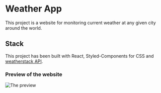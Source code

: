 # Weather App

This project is a website for monitoring current weather at any given city around the world. 

## Stack

This project has been built with React, Styled-Components for CSS and [weatherstack API](https://weatherstack.com).

### Preview of the website 

![The preview](https://drive.google.com/file/d/1qxfgicz38L_UO63xrsUs142vI68qmCut/view?usp=sharing)


